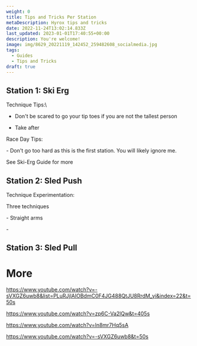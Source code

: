 ```yaml
---
weight: 0
title: Tips and Tricks Per Station
metaDescription: Hyrox tips and tricks
date: 2022-11-24T13:02:14.833Z
last_updated: 2023-01-01T17:40:55+00:00
description: You're welcome!
image: img/8629_20221119_142452_259482608_socialmedia.jpg
tags:
  - Guides
  - Tips and Tricks
draft: true
---
```

## Station 1: Ski Erg



Technique Tips:\
 - Don't be scared to go your tip toes if you are not the tallest person

* Take after 

Race Day Tips:

\- Don't go too hard as this is the first station. You will likely ignore me.

See Ski-Erg Guide for more



## Station 2: Sled Push





Technique Experimentation:

 Three techniques 

\- Straight arms

\- 



## Station 3: Sled Pull



# More



https://www.youtube.com/watch?v=-sVXGZ6uwb8&list=PLuRJjlAIOBdmC0F4JG488QtJU8RrdM_yi&index=22&t=50s

https://www.youtube.com/watch?v=zp6C-Va2lQw&t=405s

https://www.youtube.com/watch?v=ln8mr7Hq5sA



https://www.youtube.com/watch?v=-sVXGZ6uwb8&t=50s